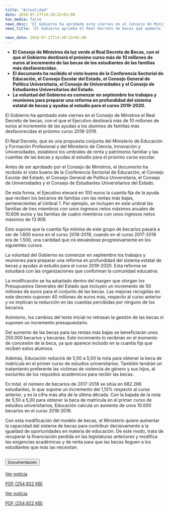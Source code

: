 ```yaml
---
title: "Actualidad"
date: 2018-07-27T14:20:22+01:00
has_media: false
news_desc: 'El Gobierno ha aprobado este viernes en el Consejo de Ministros el Real Decreto de becas, con el que el Ejecutivo destinará más de 10 millones de euros al incremento de las ayudas a los alumnos de familias más desfavorecidas el próximo curso 2018-2019.<b>Este contenido incluye:</b> <i class="fal fa-file-</a><i class="fas fa-external-link-alt"></i> </a><i class="fas fa-external-link-alt"></i>_icon"></i>'
news_title: 'El Gobierno aprueba el Real Decreto de becas que aumenta las ayudas a las familias de menor renta'

news_date: 2018-07-27T14:20:22+01:00
---
```

<ul>
<li><b>El Consejo de Ministros da luz verde al Real Decreto de Becas, con el que el Gobierno destinará el próximo curso más de 10 millones de euros al incremento de las becas de los estudiantes de las familias más desfavorecidas.</b></li>
<li><b>El documento ha recibido el visto bueno de la Conferencia Sectorial de Educación, el Consejo Escolar del Estado, el Consejo General de Política Universitaria, el Consejo de Universidades y el Consejo de Estudiantes Universitarios del Estado.</b></li>
<li><b>La voluntad del Gobierno es comenzar en septiembre los trabajos y reuniones para preparar una reforma en profundidad del sistema estatal de becas y ayudas al estudio para el curso 2019-2020.</b></li>
</ul>
<p>El Gobierno ha aprobado este viernes en el Consejo de Ministros el Real Decreto de becas, con el que el Ejecutivo destinará más de 10 millones de euros al incremento de las ayudas a los alumnos de familias más desfavorecidas el próximo curso 2018-2019.</p>
<p>El Real Decreto, que es una propuesta conjunta del Ministerio de Educación y Formación Profesional y del Ministerio de Ciencia, Innovación y Universidades, establece los umbrales de renta y patrimonio familiar y las cuantías de las becas y ayudas al estudio para el próximo curso escolar.</p>
<p>Antes de ser aprobado por el Consejo de Ministros, el documento ha recibido el visto bueno de la Conferencia Sectorial de Educación, el Consejo Escolar del Estado, el Consejo General de Política Universitaria, el Consejo de Universidades y el Consejo de Estudiantes Universitarios del Estado.</p>
<p>De esta forma, el Ejecutivo elevará en 100 euros la cuantía fija de la ayuda que reciben los becarios de familias con las rentas más bajas, pertenecientes al Umbral 1. Por ejemplo, se incluyen en este umbral las familias de tres miembros con unos ingresos netos máximos anuales de 10.606 euros y las familias de cuatro miembros con unos ingresos netos máximos de 13.909.</p>
<p>Esto supone que la cuantía fija mínima de este grupo de becarios pasará a ser de 1.600 euros en el curso 2018-2019, cuando en el curso 2017-2018 era de 1.500, una cantidad que irá elevándose progresivamente en los siguientes cursos.</p>
<p>La voluntad del Gobierno es comenzar en septiembre los trabajos y reuniones para preparar una reforma en profundidad del sistema estatal de becas y ayudas al estudio para el curso 2019-2020. Esta reforma se estudiará con las organizaciones que conforman la comunidad educativa.</p>
<p>La modificación se ha adoptado dentro del margen que otorgan los Presupuestos Generales del Estado que incluyen un incremento de 50 millones de euros para el conjunto de las becas. Las mejoras recogidas en este decreto suponen 40 millones de euros más, respecto al curso anterior y no implican la reducción en las cuantías percibidas por ninguno de los becarios.</p>
<p>Asimismo, los cambios del texto inicial no retrasan la gestión de las becas ni suponen un incremento presupuestario.</p>
<p>Del aumento de las becas para las rentas más bajas se beneficiarán unos 250.000 becarios y becarias. Este incremento lo recibirán en el momento de concesión de la beca, ya que aparece incluido en la cuantía fija que reciben estos alumnos.</p>
<p>Además, Educación reducirá de 5,50 a 5,00 la nota para obtener la beca de matrícula en el primer curso de estudios universitarios. También tendrán un tratamiento preferente las víctimas de violencia de género y sus hijos, al excluirles de los requisitos académicos para recibir las becas.</p>
<p>En total, el número de becarios de 2017-2018 se sitúa en 682.266 estudiantes, lo que supone un incremento del 1,13% respecto al curso anterior, y es la cifra más alta de la última década. Con la bajada de la nota de 5,50 a 5,00 para obtener la beca de matrícula en el primer curso de estudios universitarios, Educación calcula un aumento de unos 10.000 becarios en el curso 2018-2019.</p>
<p>Con esta modificación del modelo de becas, el Ministerio quiere aumentar la capacidad del sistema de becas para contribuir decisivamente a la igualdad de oportunidades en materia de educación. De este modo, trata de recuperar la financiación perdida en las legislaturas anteriores y modifica las exigencias académicas y de renta para que las becas lleguen a los estudiantes que más las necesitan.</p>
<section>
    <article>
        <div class="container">
            <div class="row my-45 justify-content-md-center">
                <div class="col-md-10 content_collapse">
                    <div class="accordion accordion_alt" id="accordeonAlt">
                        <div class="accordion-item">
                            <h2 class="accordion-header" id="accordionAltHeading2">
                                <button class="accordion-button expanded" type="button" data-bs-toggle="collapse" data-bs-target="#accordionAlt2" aria-expanded="false" aria-controls="accordionAlt2">
                                    <span class="icon"><i class="fas fa-file-pdf"></i></span>Documentación
                                </button>
                            </h2>
                            <div id="accordionAlt2" class="accordion-collapse collapse show" aria-labelledby="accordionAltHeading2">
                                <div class="accordion-body">
                                    <div id="section_link">
                                        <div class="container-fluid sp">
                                            <div class="row w-100">
                                                <div class="col-lg-12 cards_download_cnt">
                                                    <div class="row jcc_mobile">
                                                        <div class="download_card">
                                                            <a class="card flex-column" href="{{<siteurl>}}documentos/pdf/news/180727_NP_Becas.pdf" target="_blank">
                                                                <div class="card-header">
                                                                    <i class="fal fa-download"></i>
                                                                </div>
                                                                <div class="card-body">
                                                                    <p class="text_body">Ver noticia</p>
                                                                    <p class="text_file">
                                                                        <i class="fal fa-file-pdf pdf_icon text-danger"></i> PDF (254,922 KB)
                                                                    </p>
                                                                </div>
                                                            </a>
                                                        </div>
                                                    </div>
                                                </div>
                                                <!-- MOBILE VERSION WITH SLIDER -->
                                                <div class="col-12" id="section_box_download_card_slider">
                                                    <div class="swiper" id="slider_download_archive">
                                                        <div class="swiper-wrapper">
                                                        <div class="swiper-slide">
                                                            <div class="download_card">
                                                                <a class="card" href="{{<siteurl>}}documentos/pdf/news/180727_NP_Becas.pdf" target="_blank">
                                                                    <div class="card-header">
                                                                        <i class="fal fa-download"></i>
                                                                    </div>
                                                                    <div class="card-body">
                                                                        <p class="text_body">Ver noticia</p>
                                                                        <p class="text_file">
                                                                            <i class="fal fa-file-pdf pdf_icon text-danger"></i> PDF (254,922 KB)
                                                                        </p>
                                                                    </div>
                                                                </a>
                                                            </div>
                                                        </div>
                                                        </div>
                                                        <div class="swiper-pagination"></div>
                                                    </div>
                                                </div>
                                            </div>
                                        </div>
                                    </div>
                                </div>
                            </div>
                        </div>
                    </div>
                </div>
            </div>
        </div>
    </article> 
</section>